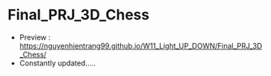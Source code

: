 # Final_PRJ_3D_Chess
- Preview : https://nguyenhientrang99.github.io/W11_Light_UP_DOWN/Final_PRJ_3D_Chess/
- Constantly updated.....
